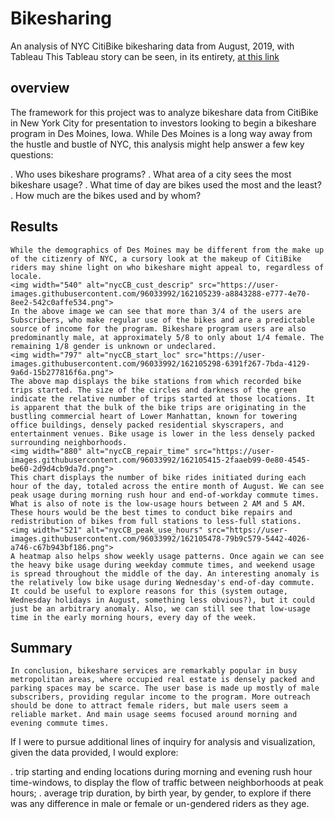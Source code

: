 # Bikesharing
  An analysis of NYC CitiBike bikesharing data from August, 2019, with Tableau
This Tableau story can be seen, in its entirety, [at this link](https://public.tableau.com/views/NYCCitiBikeAnalysischallenge_16492957034750/CustomerDescription?:language=en-US&publish=yes&:display_count=n&:origin=viz_share_link)
## overview
  The framework for this project was to analyze bikeshare data from CitiBike in New York City for presentation to investors looking to begin a bikeshare program in Des Moines, Iowa. While Des Moines is a long way away from the hustle and bustle of NYC, this analysis might help answer a few key questions:

  . Who uses bikeshare programs?
  . What area of a city sees the most bikeshare usage?
  . What time of day are bikes used the most and the least?
  . How much are the bikes used and by whom?
## Results
    While the demographics of Des Moines may be different from the make up of the citizenry of NYC, a cursory look at the makeup of CitiBike riders may shine light on who bikeshare might appeal to, regardless of locale.
    <img width="540" alt="nycCB_cust_descrip" src="https://user-images.githubusercontent.com/96033992/162105239-a8843288-e777-4e70-8ee2-542c0affe534.png">
    In the above image we can see that more than 3/4 of the users are Subscribers, who make regular use of the bikes and are a predictable source of income for the program. Bikeshare program users are also predominantly male, at approximately 5/8 to only about 1/4 female. The remaining 1/8 gender is unknown or undeclared.
    <img width="797" alt="nycCB_start_loc" src="https://user-images.githubusercontent.com/96033992/162105298-6391f267-7bda-4129-9a6d-15b277816f6a.png">
    The above map displays the bike stations from which recorded bike trips started. The size of the circles and darkness of the green indicate the relative number of trips started at those locations. It is apparent that the bulk of the bike trips are originating in the bustling commercial heart of Lower Manhattan, known for towering office buildings, densely packed residential skyscrapers, and entertainment venues. Bike usage is lower in the less densely packed surrounding neighborhoods.
    <img width="880" alt="nycCB_repair_time" src="https://user-images.githubusercontent.com/96033992/162105415-2faaeb99-0e80-4545-be60-2d9d4cb9da7d.png">
    This chart displays the number of bike rides initiated during each hour of the day, totaled across the entire month of August. We can see peak usage during morning rush hour and end-of-workday commute times. What is also of note is the low-usage hours between 2 AM and 5 AM. These hours would be the best times to conduct bike repairs and redistribution of bikes from full stations to less-full stations.
    <img width="521" alt="nycCB_peak_use_hours" src="https://user-images.githubusercontent.com/96033992/162105478-79b9c579-5442-4026-a746-c67b943bf186.png">
    A heatmap also helps show weekly usage patterns. Once again we can see the heavy bike usage during weekday commute times, and weekend usage is spread throughout the middle of the day. An interesting anomaly is the relatively low bike usage during Wednesday's end-of-day commute. It could be useful to explore reasons for this (system outage, Wednesday holidays in August, something less obvious?), but it could just be an arbitrary anomaly. Also, we can still see that low-usage time in the early morning hours, every day of the week.
## Summary
    In conclusion, bikeshare services are remarkably popular in busy metropolitan areas, where occupied real estate is densely packed and parking spaces may be scarce. The user base is made up mostly of male subscribers, providing regular income to the program. More outreach should be done to attract female riders, but male users seem a reliable market. And main usage seems focused around morning and evening commute times.

If I were to pursue additional lines of inquiry for analysis and visualization, given the data provided, I would explore:

  . trip starting and ending locations during morning and evening rush hour time-windows, to display the flow of traffic between neighborhoods at peak hours;
  . average trip duration, by birth year, by gender, to explore if there was any difference in male or female or un-gendered riders as they age.
